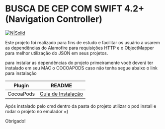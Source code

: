 # BUSCA DE CEP COM SWIFT 4.2+ (Navigation Controller)

[![N|Solid](https://i.imgur.com/vdPmqAx.png?1)](https://br.linkedin.com/in/felipealmeida1997)

Este projeto foi realizado para fins de estudo e facilitar os usuário a usarem as dependências do Alamofire para requisições HTTP e o ObjectMapper para melhor utilização do JSON em seus projetos.

para instalar as dependências do projeto primeiramente você deverá ter instalado em seu MAC o COCOAPODS caso não tenha segue abaixo o link para instalação


| Plugin | README |
| ------ | ------ |
| CocoaPods | [Guia de Instalação][PlDb] |

Após instalado pelo cmd dentro da pasta do projeto utilizar o pod install e rodar o projeto no emulador =)

Obrigado!

   [PlDb]: <https://cocoapods.org/>
